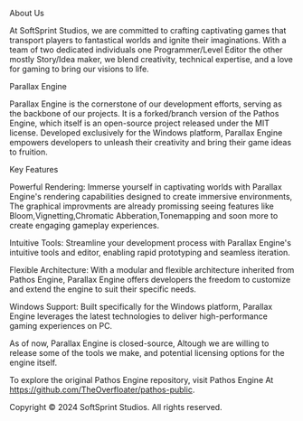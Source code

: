 About Us

At SoftSprint Studios, we are committed to crafting captivating games that transport players to fantastical worlds and ignite their imaginations. With a team of two dedicated individuals one Programmer/Level Editor the other mostly Story/Idea maker, we blend creativity, technical expertise, and a love for gaming to bring our visions to life.

Parallax Engine

Parallax Engine is the cornerstone of our development efforts, serving as the backbone of our projects. It is a forked/branch version of the Pathos Engine, which itself is an open-source project released under the MIT license. Developed exclusively for the Windows platform, Parallax Engine empowers developers to unleash their creativity and bring their game ideas to fruition.

Key Features

Powerful Rendering: Immerse yourself in captivating worlds with Parallax Engine's rendering capabilities designed to create immersive environments, The graphical improvments are already promissing seeing features like Bloom,Vignetting,Chromatic Abberation,Tonemapping and soon more to create engaging gameplay experiences.

Intuitive Tools: Streamline your development process with Parallax Engine's intuitive tools and editor, enabling rapid prototyping and seamless iteration.

Flexible Architecture: With a modular and flexible architecture inherited from Pathos Engine, Parallax Engine offers developers the freedom to customize and extend the engine to suit their specific needs.

Windows Support: Built specifically for the Windows platform, Parallax Engine leverages the latest technologies to deliver high-performance gaming experiences on PC.

As of now, Parallax Engine is closed-source, Altough we are willing to release some of the tools we make, and potential licensing options for the engine itself.

To explore the original Pathos Engine repository, visit Pathos Engine At https://github.com/TheOverfloater/pathos-public.

Copyright © 2024 SoftSprint Studios. All rights reserved.
